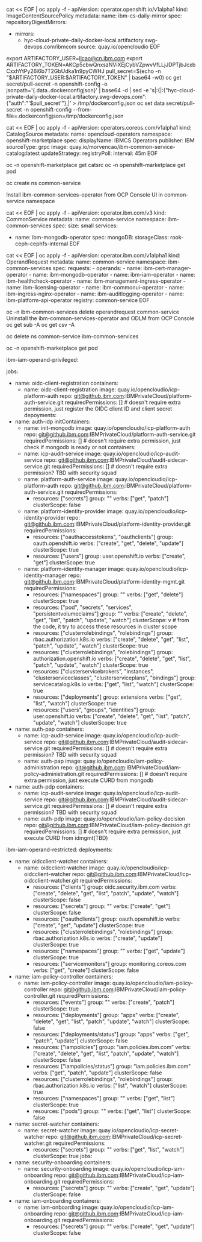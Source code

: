 cat << EOF | oc apply -f -
apiVersion: operator.openshift.io/v1alpha1
kind: ImageContentSourcePolicy
metadata:
  name: ibm-cs-daily-mirror
spec:
  repositoryDigestMirrors:
  - mirrors:
    - hyc-cloud-private-daily-docker-local.artifactory.swg-devops.com/ibmcom
    source: quay.io/opencloudio
EOF

export ARTIFACTORY_USER=llcao@cn.ibm.com
export ARTIFACTORY_TOKEN=AKCp5cbwQnxszNViXEjCybVZpwvVfLLjJDPTjbJcxbCxxhYtPy26i6b7T2GbUdka1n9pyCWHJ
pull_secret=$(echo -n "$ARTIFACTORY_USER:$ARTIFACTORY_TOKEN" | base64 -w0)
oc get secret/pull-secret -n openshift-config -o jsonpath='{.data.\.dockerconfigjson}' | base64 -d | sed -e 's|:{|:{"hyc-cloud-private-daily-docker-local.artifactory.swg-devops.com":{"auth":"'$pull_secret'"\},|' > /tmp/dockerconfig.json
oc set data secret/pull-secret -n openshift-config --from-file=.dockerconfigjson=/tmp/dockerconfig.json

cat << EOF | oc apply -f -
apiVersion: operators.coreos.com/v1alpha1
kind: CatalogSource
metadata:
  name: opencloud-operators
  namespace: openshift-marketplace
spec:
  displayName: IBMCS Operators
  publisher: IBM
  sourceType: grpc
  image: quay.io/morvencao/ibm-common-service-catalog:latest
  updateStrategy:
    registryPoll:
      interval: 45m
EOF

oc -n openshift-marketplace get catsrc
oc -n openshift-marketplace get pod

oc create ns common-service

Install ibm-common-services-operator from OCP Console UI in common-service namespace

cat << EOF | oc apply -f -
apiVersion: operator.ibm.com/v3
kind: CommonService
metadata:
  name: common-service
  namespace: ibm-common-services
spec:
  size: small
  services:
  - name: ibm-mongodb-operator
    spec:
      mongoDB:
        storageClass: rook-ceph-cephfs-internal
EOF

cat << EOF | oc apply -f -
apiVersion: operator.ibm.com/v1alpha1
kind: OperandRequest
metadata:
  name: common-service
  namespace: ibm-common-services
spec:
  requests:
    - operands:
        - name: ibm-cert-manager-operator
        - name: ibm-mongodb-operator
        - name: ibm-iam-operator
        - name: ibm-healthcheck-operator
        - name: ibm-management-ingress-operator
        - name: ibm-licensing-operator
        - name: ibm-commonui-operator
        - name: ibm-ingress-nginx-operator
        - name: ibm-auditlogging-operator
        - name: ibm-platform-api-operator
      registry: common-service
EOF

oc -n ibm-common-services delete operandrequest common-service
Uninstall the ibm-common-services-operator and ODLM from OCP Console
oc get sub -A
oc get csv -A

oc delete ns common-service ibm-common-services


oc -n openshift-marketplace get pod







ibm-iam-operand-privileged:

  jobs:
  - name: oidc-client-registration
    containers:
    - name: oidc-client-registration
      image: quay.io/opencloudio/icp-platform-auth
      repo: git@github.ibm.com:IBMPrivateCloud/platform-auth-service.git
      requiredPermissions: [] # doesn't require extra permission, just register the OIDC client ID and client secret
  depoyments:
  - name: auth-idp
    initContainers:
    - name: init-mongodb
      image: quay.io/opencloudio/icp-platform-auth
      repo: git@github.ibm.com:IBMPrivateCloud/platform-auth-service.git
      requiredPermissions: [] # doesn't require extra permission, just check if mongodb is ready or not
    containers:
    - name: icp-audit-service
      image: quay.io/opencloudio/icp-audit-service
      repo: git@github.ibm.com:IBMPrivateCloud/audit-sidecar-service.git
      requiredPermissions: [] # doesn't require extra permission? TBD with security squad
    - name: platform-auth-service
      image: quay.io/opencloudio/icp-platform-auth
      repo: git@github.ibm.com:IBMPrivateCloud/platform-auth-service.git
      requiredPermissions:
      - resources: ["secrets"]
        group: ""
        verbs: ["get", "patch"]
        clusterScope: false
    - name: platform-identity-provider
      image: quay.io/opencloudio/icp-identity-provider
      repo: git@github.ibm.com:IBMPrivateCloud/platform-identity-provider.git
      requiredPermissions:
      - resources: ["oauthaccesstokens", "oauthclients"]
        group: oauth.openshift.io
        verbs: ["create", "get", "delete", "update"]
        clusterScope: true
      - resources: ["users"]
        group: user.openshift.io
        verbs: ["create", "get"]
        clusterScope: true
    - name: platform-identity-manager
      image: quay.io/opencloudio/icp-identity-manager
      repo: git@github.ibm.com:IBMPrivateCloud/platform-identity-mgmt.git
      requiredPermissions:
      - resources: ["namespaces"]
        group: ""
        verbs: ["get", "delete"]
        clusterScope: true
      - resources: ["pod", "secrets", "services", "persistentvolumeclaims"]
        group: ""
        verbs: ["create", "delete", "get", "list", "patch", "update", "watch"]
        clusterScope: v # from the code, it try to access these resources in cluster scope
      - resources: ["clusterrolebindings", "rolebindings"]
        group: rbac.authorization.k8s.io
        verbs: ["create", "delete", "get", "list", "patch", "update", "watch"]
        clusterScope: true
      - resources: ["clusterrolebindings", "rolebindings"]
        group: authorization.openshift.io
        verbs: ["create", "delete", "get", "list", "patch", "update", "watch"]
        clusterScope: true
      - resources: ["clusterservicebrokers", "instances", "clusterserviceclasses", "clusterserviceplans", "bindings"]
        group: servicecatalog.k8s.io
        verbs: ["get", "list", "watch"]
        clusterScope: true
      - resources: ["deployments"]
        group: extensions
        verbs: ["get", "list", "watch"]
        clusterScope: true
      - resources: ["users", "groups", "identities"]
        group: user.openshift.io
        verbs: ["create", "delete", "get", "list", "patch", "update", "watch"]
        clusterScope: true
  - name: auth-pap
    containers:
    - name: icp-audit-service
      image: quay.io/opencloudio/icp-audit-service
      repo: git@github.ibm.com:IBMPrivateCloud/audit-sidecar-service.git
      requiredPermissions: [] # doesn't require extra permission? TBD with security squad
    - name: auth-pap
      image: quay.io/opencloudio/iam-policy-administration
      repo: git@github.ibm.com:IBMPrivateCloud/iam-policy-administration.git
      requiredPermissions: [] # doesn't require extra permission, just execute CURD from mongodb
  - name: auth-pdp
    containers:
    - name: icp-audit-service
      image: quay.io/opencloudio/icp-audit-service
      repo: git@github.ibm.com:IBMPrivateCloud/audit-sidecar-service.git
      requiredPermissions: [] # doesn't require extra permission? TBD with security squad
    - name: auth-pdp
      image: quay.io/opencloudio/iam-policy-decision
      repo: git@github.ibm.com:IBMPrivateCloud/iam-policy-decision.git
      requiredPermissions: [] # doesn't require extra permission, just execute CURD from idmgmt(TBD)



ibm-iam-operand-restricted:
  deployments:
  - name: oidcclient-watcher
    containers:
    - name: oidcclient-watcher
      image: quay.io/opencloudio/icp-oidcclient-watcher
      repo: git@github.ibm.com:IBMPrivateCloud/icp-oidcclient-watcher.git
      requiredPermissions:
      - resources: ["clients"]
        group: oidc.security.ibm.com
        verbs: ["create", "delete", "get", "list", "patch", "update", "watch"]
        clusterScope: false
      - resources: ["secrets"]
        group: ""
        verbs: ["create", "get"]
        clusterScope: false
      - resources: ["oauthclients"]
        group: oauth.openshift.io
        verbs: ["create", "get", "update"]
        clusterScope: true
      - resources: ["clusterrolebindings", "rolebindings"]
        group: rbac.authorization.k8s.io
        verbs: ["create", "update"]
        clusterScope: true
      - resources: ["namespaces"]
        group: ""
        verbs: ["get", "update"]
        clusterScope: true
      - resources: ["servicemonitors"]
        group: monitoring.coreos.com
        verbs: ["get", "create"]
        clusterScope: false
  - name: iam-policy-controller
    containers:
    - name: iam-policy-controller
      image: quay.io/opencloudio/iam-policy-controller
      repo: git@github.ibm.com:IBMPrivateCloud/iam-policy-controller.git
      requiredPermissions:
      - resources: ["events"]
        group: ""
        verbs: ["create", "patch"]
        clusterScope: true
      - resources: ["deployments"]
        group: "apps"
        verbs: ["create", "delete", "get", "list", "patch", "update", "watch"]
        clusterScope: false
      - resources: ["deployments/status"]
        group: "apps"
        verbs: ["get", "patch", "update"]
        clusterScope: false
      - resources: ["iampolicies"]
        group: "iam.policies.ibm.com"
        verbs: ["create", "delete", "get", "list", "patch", "update", "watch"]
        clusterScope: false
      - resources: ["iampolicies/status"]
        group: "iam.policies.ibm.com"
        verbs: ["get", "patch", "update"]
        clusterScope: false
      - resources: ["clusterrolebindings", "rolebindings"]
        group: rbac.authorization.k8s.io
        verbs: ["list", "watch"]
        clusterScope: true
      - resources: ["namespaces"]
        group: ""
        verbs: ["get", "list"]
        clusterScope: true
      - resources: ["pods"]
        group: ""
        verbs: ["get", "list"]
        clusterScope: false
  - name: secret-watcher
    containers:
    - name: secret-watcher
      image: quay.io/opencloudio/icp-secret-watcher
      repo: git@github.ibm.com:IBMPrivateCloud/icp-secret-watcher.git
      requiredPermissions:
      - resources: ["secrets"]
        group: ""
        verbs: ["get", "list", "watch"]
        clusterScope: true
  jobs:
  - name: security-onboarding
    containers:
    - name: security-onboarding
      image: quay.io/opencloudio/icp-iam-onboarding
      repo: git@github.ibm.com:IBMPrivateCloud/icp-iam-onboarding.git
      requiredPermissions:
      - resources: ["secrets"]
        group: ""
        verbs: ["create", "get", "update"]
        clusterScope: false
  - name: iam-onboarding
    containers:
    - name: iam-onboarding
      image: quay.io/opencloudio/icp-iam-onboarding
      repo: git@github.ibm.com:IBMPrivateCloud/icp-iam-onboarding.git
      requiredPermissions:
      - resources: ["secrets"]
        group: ""
        verbs: ["create", "get", "update"]
        clusterScope: false

